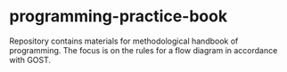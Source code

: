 programming-practice-book
=========================

Repository contains materials for methodological handbook of programming. The focus is on the rules for a flow diagram in accordance with GOST.
